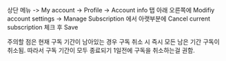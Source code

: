 상단 메뉴 -> My account -> Profile -> Account info 탭 아래 오른쪽에 Modifiy account settings -> Manage Subscription 에서 아랫부분에 Cancel current subscription 체크 후 Save

주의할 점은 현재 구독 기간이 남아있는 경우 구독 취소 시 즉시 모든 남은 기간 구독이 취소됨. 따라서 구독 기간이 모두 종료되기 1일전에 구독을 취소하는걸 권함.